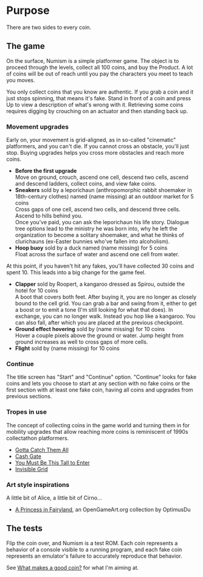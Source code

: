 Purpose
=======

There are two sides to every coin.

The game
--------
On the surface, Numism is a simple platformer game.  The object
is to proceed through the levels, collect all 100 coins, and buy the
Product.  A lot of coins will be out of reach until you pay the
characters you meet to teach you moves.

You only collect coins that you know are authentic.  If you grab a
coin and it just stops spinning, that means it's fake.  Stand in
front of a coin and press Up to view a description of what's wrong
with it.  Retrieving some coins requires digging by crouching on an
actuator and then standing back up.

### Movement upgrades

Early on, your movement is grid-aligned, as in so-called "cinematic"
platformers, and you can't die.  If you cannot cross an obstacle,
you'll just stop.  Buying upgrades helps you cross more obstacles
and reach more coins.

- **Before the first upgrade**  
  Move on ground, crouch, ascend one cell, descend two cells, ascend
  and descend ladders, collect coins, and view fake coins.
- **Sneakers** sold by a leporichaun (anthropomorphic rabbit
  shoemaker in 18th-century clothes) named (name missing) at an
  outdoor market for 5 coins  
  Cross gaps of one cell, ascend two cells, and descend three cells.
  Ascend to hills behind you.  
  Once you've paid, you can ask the leporichaun his life story.
  Dialogue tree options lead to the ministry he was born into, why he
  left the organization to become a solitary shoemaker, and what he
  thinks of clurichauns (ex-Easter bunnies who've fallen into
  alcoholism).
- **Hoop buoy** sold by a duck named (name missing) for 5 coins  
  Float across the surface of water and ascend one cell from water.

At this point, if you haven't hit any fakes, you'll have collected 30
coins and spent 10.  This leads into a big change for the game feel.

- **Clapper** sold by Roopert, a kangaroo dressed as Spirou,
  outside the hotel for 10 coins  
  A boot that covers both feet. After buying it, you are no longer
  as closely bound to the cell grid.  You can grab a bar and swing
  from it, either to get a boost or to emit a tone (I'm still looking
  for what that does).  In exchange, you can no longer walk.  Instead
  you hop like a kangaroo.  You can also fall, after which you are
  placed at the previous checkpoint.
- **Ground effect hovering** sold by (name missing) for 10 coins  
  Hover a couple pixels above the ground or water.  Jump height from
  ground increases as well to cross gaps of more cells.
- **Flight** sold by (name missing) for 10 coins

### Continue

The title screen has "Start" and "Continue" option.  "Continue" looks
for fake coins and lets you choose to start at any section with no
fake coins or the first section with at least one fake coin, having
all coins and upgrades from previous sections.

### Tropes in use

The concept of collecting coins in the game world and turning them in
for mobility upgrades that allow reaching more coins is reminiscent
of 1990s collectathon platformers.

- [Gotta Catch Them All](https://allthetropes.org/wiki/Gotta_Catch_Them_All)
- [Cash Gate](https://allthetropes.org/wiki/Cash_Gate)
- [You Must Be This Tall to Enter](https://allthetropes.org/wiki/You_Must_Be_This_Tall_to_Enter)
- [Invisible Grid](https://allthetropes.org/wiki/Invisible_Grid)

### Art style inspirations

A little bit of Alice, a little bit of Cirno...

* [A Princess in Fairyland](https://opengameart.org/content/a-princess-in-fairyland), an OpenGameArt.org collection by OptimusDu


The tests
---------
Flip the coin over, and Numism is a test ROM.  Each coin represents
a behavior of a console visible to a running program, and each fake
coin represents an emulator's failure to accurately reproduce that
behavior.

See [What makes a good coin?] for what I'm aiming at.

[What makes a good coin?]: ./good_coin.md

